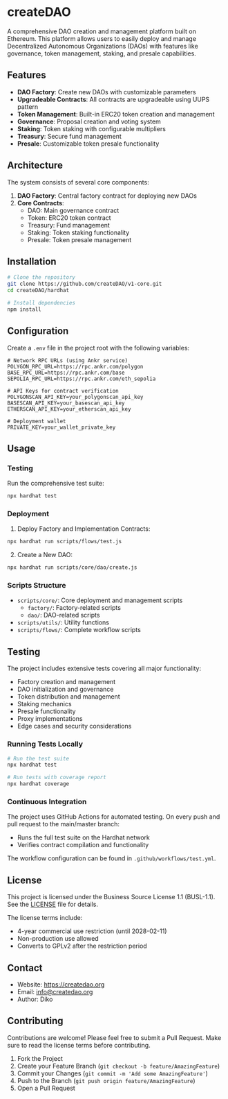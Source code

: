 # createDAO

A comprehensive DAO creation and management platform built on Ethereum. This platform allows users to easily deploy and manage Decentralized Autonomous Organizations (DAOs) with features like governance, token management, staking, and presale capabilities.

## Features

- **DAO Factory**: Create new DAOs with customizable parameters
- **Upgradeable Contracts**: All contracts are upgradeable using UUPS pattern
- **Token Management**: Built-in ERC20 token creation and management
- **Governance**: Proposal creation and voting system
- **Staking**: Token staking with configurable multipliers
- **Treasury**: Secure fund management
- **Presale**: Customizable token presale functionality

## Architecture

The system consists of several core components:

1. **DAO Factory**: Central factory contract for deploying new DAOs
2. **Core Contracts**:
   - DAO: Main governance contract
   - Token: ERC20 token contract
   - Treasury: Fund management
   - Staking: Token staking functionality
   - Presale: Token presale management

## Installation

```bash
# Clone the repository
git clone https://github.com/createDAO/v1-core.git
cd createDAO/hardhat

# Install dependencies
npm install
```

## Configuration

Create a `.env` file in the project root with the following variables:

```env
# Network RPC URLs (using Ankr service)
POLYGON_RPC_URL=https://rpc.ankr.com/polygon
BASE_RPC_URL=https://rpc.ankr.com/base
SEPOLIA_RPC_URL=https://rpc.ankr.com/eth_sepolia

# API Keys for contract verification
POLYGONSCAN_API_KEY=your_polygonscan_api_key
BASESCAN_API_KEY=your_basescan_api_key
ETHERSCAN_API_KEY=your_etherscan_api_key

# Deployment wallet
PRIVATE_KEY=your_wallet_private_key
```

## Usage

### Testing

Run the comprehensive test suite:

```bash
npx hardhat test
```

### Deployment

1. Deploy Factory and Implementation Contracts:
```bash
npx hardhat run scripts/flows/test.js
```

2. Create a New DAO:
```bash
npx hardhat run scripts/core/dao/create.js
```

### Scripts Structure

- `scripts/core/`: Core deployment and management scripts
  - `factory/`: Factory-related scripts
  - `dao/`: DAO-related scripts
- `scripts/utils/`: Utility functions
- `scripts/flows/`: Complete workflow scripts

## Testing

The project includes extensive tests covering all major functionality:

- Factory creation and management
- DAO initialization and governance
- Token distribution and management
- Staking mechanics
- Presale functionality
- Proxy implementations
- Edge cases and security considerations

### Running Tests Locally

```bash
# Run the test suite
npx hardhat test

# Run tests with coverage report
npx hardhat coverage
```

### Continuous Integration

The project uses GitHub Actions for automated testing. On every push and pull request to the main/master branch:
- Runs the full test suite on the Hardhat network
- Verifies contract compilation and functionality

The workflow configuration can be found in `.github/workflows/test.yml`.

## License

This project is licensed under the Business Source License 1.1 (BUSL-1.1). See the [LICENSE](LICENSE) file for details.

The license terms include:
- 4-year commercial use restriction (until 2028-02-11)
- Non-production use allowed
- Converts to GPLv2 after the restriction period

## Contact

- Website: https://createdao.org
- Email: info@createdao.org
- Author: Diko

## Contributing

Contributions are welcome! Please feel free to submit a Pull Request. Make sure to read the license terms before contributing.

1. Fork the Project
2. Create your Feature Branch (`git checkout -b feature/AmazingFeature`)
3. Commit your Changes (`git commit -m 'Add some AmazingFeature'`)
4. Push to the Branch (`git push origin feature/AmazingFeature`)
5. Open a Pull Request
